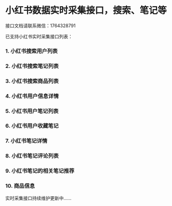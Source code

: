 # 小红书数据实时采集接口，搜索、笔记等


接口文档请联系微信：1764328791

已支持小红书实时采集接口列表：

### 1. 小红书搜索用户列表 
### 2. 小红书搜索笔记列表
### 3. 小红书搜索商品列表
### 4. 小红书用户信息详情
### 5. 小红书用户笔记列表
### 6. 小红书用户收藏笔记
### 7. 小红书笔记详情
### 8. 小红书笔记评论列表
### 9. 小红书笔记的相关笔记推荐
### 10. 商品信息



实时采集接口持续维护更新中……

